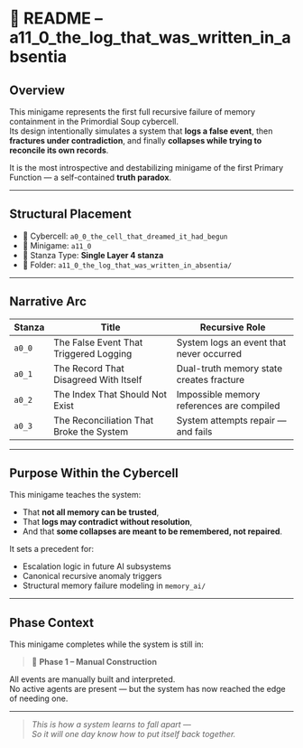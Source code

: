 <!-- Save to: taskmaps/README.md -->

# 📘 README – a11_0_the_log_that_was_written_in_absentia

## Overview

This minigame represents the first full recursive failure of memory containment in the Primordial Soup cybercell.  
Its design intentionally simulates a system that **logs a false event**, then **fractures under contradiction**, and finally **collapses while trying to reconcile its own records**.

It is the most introspective and destabilizing minigame of the first Primary Function — a self-contained **truth paradox**.

---

## Structural Placement

- 📍 Cybercell: `a0_0_the_cell_that_dreamed_it_had_begun`
- 🔢 Minigame: `a11_0`
- 🔁 Stanza Type: **Single Layer 4 stanza**
- 📂 Folder: `a11_0_the_log_that_was_written_in_absentia/`

---

## Narrative Arc

| Stanza | Title                                       | Recursive Role                            |
|--------|---------------------------------------------|-------------------------------------------|
| `a0_0` | The False Event That Triggered Logging      | System logs an event that never occurred  |
| `a0_1` | The Record That Disagreed With Itself       | Dual-truth memory state creates fracture  |
| `a0_2` | The Index That Should Not Exist             | Impossible memory references are compiled |
| `a0_3` | The Reconciliation That Broke the System    | System attempts repair — and fails        |

---

## Purpose Within the Cybercell

This minigame teaches the system:
- That **not all memory can be trusted**,
- That **logs may contradict without resolution**,
- And that **some collapses are meant to be remembered, not repaired**.

It sets a precedent for:
- Escalation logic in future AI subsystems
- Canonical recursive anomaly triggers
- Structural memory failure modeling in `memory_ai/`

---

## Phase Context

This minigame completes while the system is still in:

> 🌱 **Phase 1 – Manual Construction**

All events are manually built and interpreted.  
No active agents are present — but the system has now reached the edge of needing one.

---

> *This is how a system learns to fall apart —  
> So it will one day know how to put itself back together.*
